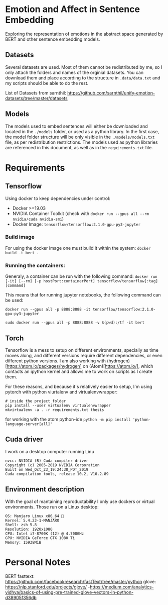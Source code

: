 # Emotion and Affect in Sentence Embedding

Exploring the representation of emotions in the abstract space generated by BERT and other sentence embedding models.

## Datasets

Several datasets are used. Most of them cannot be redistributed by me, so I only attach the folders and names of the orginial datasets. You can download them and place according to the structure in `.data/data.txt` and my scripts should be able to do the rest.

List of Datasets from sarnthil: https://github.com/sarnthil/unify-emotion-datasets/tree/master/datasets

## Models

The models used to embed sentences will either be downloaded and located in the `./models` folder, or used as a python library. In the first case, the model folder structure will be only visible in the `./models/models.txt` file, as per redistribution restrictions. The models used as python libraries are referenced in this document, as well as in the `requirements.txt` file.

# Requirements

## Tensorflow

Using docker to keep dependencies under control:
 - Docker >=19.03
 - NVIDIA Container Toolkit (check with `docker run --gpus all --rm nvidia/cuda nvidia-smi`)
 - Docker Image: `tensorflow/tensorflow:2.1.0-gpu-py3-jupyter`

### Build image

For using the docker image one must build it within the system: `docker build -t bert .`

<!-- `docker run --gpus all -v $(pwd):/tf -it bert python embed.py`
`docker run --gpus all -p 8888:8888 -v $(pwd):/tf -it bert` -->

### Running the containers:

Generaly, a container can be run with the following command: `docker run [-it] [--rm] [-p hostPort:containerPort] tensorflow/tensorflow[:tag] [command]`

This means that for running jupyter notebooks, the following command can be used:

`docker run --gpus all -p 8888:8888 -it tensorflow/tensorflow:2.1.0-gpu-py3-jupyter`

`sudo docker run --gpus all -p 8888:8888 -v $(pwd):/tf -it bert`

## Torch

Tensorflow is a mess to setup on different environments, specially as time moves along, and different versions require different dependencies, or even different python versions. I am also working with (hydrogen)[https://atom.io/packages/hydrogen] on (Atom)[https://atom.io/], which contacts an ipython kernel and allows me to work on scripts as I create them.

For these reasons, and because it's relatively easier to setup, I'm using pytorch with python viurtalenv and virtualenvwrapper:

```shell
# inside the project folder
pip install --user virtualenv virtualenvwrapper
mkvirtualenv -a . -r requirements.txt thesis
```

for working with the atom python-ide
`python -m pip install 'python-language-server[all]'`


## Cuda driver

I work on a desktop computer running Linu

```
nvcc: NVIDIA (R) Cuda compiler driver
Copyright (c) 2005-2019 NVIDIA Corporation
Built on Wed_Oct_23_19:24:38_PDT_2019
Cuda compilation tools, release 10.2, V10.2.89
```

## Environment description

With the goal of mantaining reproductability I only use dockers or virtual environments. Those run on a Linux desktop:

```
OS: Manjaro Linux x86_64 💪
Kernel: 5.4.23-1-MANJARO
Shell: zsh 5.8
Resolution: 1920x1080
CPU: Intel i7-8700K (12) @ 4.700GHz
GPU: NVIDIA GeForce GTX 1080 Ti
Memory: 15938MiB
```

# Personal Notes
BERT
fasttext: https://github.com/facebookresearch/fastText/tree/master/python
glove: https://nlp.stanford.edu/projects/glove/
 -https://medium.com/analytics-vidhya/basics-of-using-pre-trained-glove-vectors-in-python-d38905f356db

